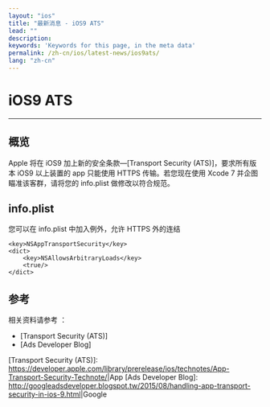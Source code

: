 ```yaml
---
layout: "ios"
title: "最新消息 - iOS9 ATS"
lead: ""
description:
keywords: 'Keywords for this page, in the meta data'
permalink: /zh-cn/ios/latest-news/ios9ats/
lang: "zh-cn"
---
```

# iOS9 ATS
---

## 概览
Apple 将在 iOS9 加上新的安全条款—[Transport Security
(ATS)]，要求所有版本 iOS9 以上装置的 app 只能使用 HTTPS
传输。若您现在使用 Xcode 7 并企图瞄准该客群，请将您的 info.plist
做修改以符合规范。


## info.plist
您可以在 info.plist 中加入例外，允许 HTTPS 外的连结

    <key>NSAppTransportSecurity</key>
    <dict>
        <key>NSAllowsArbitraryLoads</key>
        <true/>
    </dict>


## 参考
相关资料请参考 ：

- [Transport Security (ATS)]
- [Ads Developer Blog]


[Transport Security (ATS)]: <https://developer.apple.com/library/prerelease/ios/technotes/App-Transport-Security-Technote/>|App
[Ads Developer Blog]: <http://googleadsdeveloper.blogspot.tw/2015/08/handling-app-transport-security-in-ios-9.html>|Google
